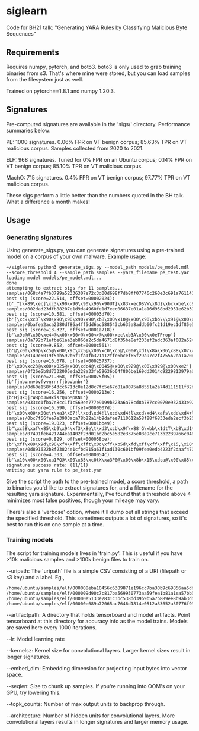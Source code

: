 # siglearn
Code for BH21 talk: "Generating YARA Rules by Classifying Malicious Byte Sequences"

## Requirements
Requires numpy, pytorch, and boto3.  boto3 is only used to grab training binaries from s3.  That's where mine were stored, but you can load samples from the filesystem just as well.

Trained on pytorch==1.8.1 and numpy 1.20.3.

## Signatures
Pre-computed signatures are available in the 'sigs/' directory.  Performance summaries below:

PE: 1000 signatures.  0.06% FPR on VT benign corpus; 85.63% TPR on VT malicious corpus.  Samples collected from 2020 to 2021.

ELF: 968 signatures.  Tuned for 0% FPR on an Ubuntu corpus; 0.14% FPR on VT benign corpus; 85.10% TPR on VT malicious corpus.

MachO: 715 signatures.  0.4% FPR on VT benign corpus; 97.77% TPR on VT malicious corpus.

These sigs perform a little better than the numbers quoted in the BH talk.  What a difference a month makes!

## Usage
### Generating signatures
Using generate_sigs.py, you can generate signatures using a pre-trained model on a corpus of your own malware.  Example usage:
```
~/siglearn$ python3 generate_sigs.py --model_path models/pe_model.mdl --score_threshold 4 --sample_path samples --yara_filename pe_test.yar
loading model models/pe_model.mdl...
done
attempting to extract sigs for 11 samples...
samples/068c4a7fb3799a52336307e72c3d00d698f7db8ff07746c260e3c691a761141e best sig (score=22.514, offset=00002024): {b'_^[\x89\xec]\xc3\x90\x90\x90\x90\x90UT]\x83\xecDSVW\x8d}\xbc\xbe\xc8'}
samples/002dad23dfb88207e1d9da4960fe1d7eec06637e01a1a16d958bd2951e62b391 best sig (score=10.581, offset=00003d70): {b'[\xc9\xc3`\x90\x90\x90\x90\x90\xb8\x00\x10@\x00\x90\xbb\\\x91@\x00\x90\xb9r`\x8fC'}
samples/0bafea2aca2380df86a4ff5dd6ac588543cb635a8addb60fc21d19ec1df85e58 best sig (score=13.327, offset=0001a718): {b'\x9c@@\x00\xe4=@\x00\x00>@\x00<>@\x00\xec\xb3A\x00\x0eTProp'}
samples/0a792b71efbe61aa3eb866a2c5da4671d8f35be8ef203ef2adc363af082a5245 best sig (score=9.852, offset=0000c561): {b'@\x00\x90p\xc5@\x00\x9c\xc5@\x00\xc0\xc5@\x00#\xd1\x8a\x06\x88\x07\x8aF\x01\x88G'}
samples/0149c6019f5bb592b6f1fa1fb321a12ffc6bcef65f29a97c2f475562ea1a2046 best sig (score=16.678, offset=00025737): {b'\x00\xc23@\x00\x025@\x00\xdc4@\x0045@\x00\x929@\x00\x929@\x00\xe2'}
samples/0f26e5b8d7332005eda228a33fe59636b64f806be169dd3014d9229813979abb best sig (score=21.868, offset=00075f05): {b'fjnbvnnvbvfvvnrnrfjbbvbnbr'}
samples/0d60e158f543cc6713c0e12d8c7fc5e67c81a8075a8d551a2a74d111511f32b7 best sig (score=16.256, offset=000b213e): {b'HjQkQjrWBpbJwHxisrQubMpKNL'}
samples/033cc1fba7e8cc1f1c569ee777e9199b323a6a78cd8b787cc0070e932433e921 best sig (score=16.590, offset=0000007d): {b'\x00\x00\x00e\r\xa3\x87!l\xcd\xd4!l\xcd\xd4!l\xcd\xd4\xafs\xde\xd4+l\xcd'}
samples/0bc7f66fee7e3903aca78b22a14b9dafee7110612a58f88f6833eda2ecf3b200 best sig (score=19.023, offset=0001bbe9): {b"\xc5B\xaf\x85\xb9\x94\xf3\x8e\t\xd3\xcb\x9f\x88'G\xbb\x1dtT\xb8\xd1\xe3\xb8/\xfe\x7f"}
samples/07491fe6421744ea1402f23d01bd2bc5e582e3375e08e9ce713b2239766c0466 best sig (score=0.829, offset=000058be): {b'\xff\x89\x9d\x90\xf4\xff\xfft\x0c\xff\xb5d\xfd\xff\xff\xff\x15,\x10\x00\x01\xc7\x85\xa8\xf4\xff'}
samples/0d891622b8f23824e1cfbd915a61f1ad130c601bf09fea0edb4223f2daaf4705 best sig (score=4.303, offset=0000054c): {b'\x10\x00\x00\xa1PQ@\x00\x85\xc0tX\xa3P0@\x00\x8b\x15\xdca@\x00\x85\xd2\x0f'}
signature success rate: (11/11)
writing out yara rule to pe_test.yar
```

Give the script the path to the pre-trained model, a score threshold, a path to binaries you'd like to extract signatures for, and a filename for the resulting yara signature.  Experimentally, I've found that a threshold above 4 minimizes most false positives, though your mileage may vary.

There's also a 'verbose' option, where it'll dump out all strings that exceed the specified threshold.  This sometimes outputs a lot of signatures, so it's best to run this on one sample at a time.


### Training models
The script for training models lives in 'train.py'.  This is useful if you have >10k malicious samples and >100k benign files to train on.

--uripath:
The 'uripath' file is a simple CSV consisting of a URI (filepath or s3 key) and a label.  Eg.,
```
/home/ubuntu/samples/elf/000008eba10456c6389871e196cc7ba30b9c69856aa5db9e8d4dc10de38f5e89,0
/home/ubuntu/samples/elf/000009d90c7c817ba569930773aa59fea1b81a1ea57bb307afdd544f9f190d55,0
/home/ubuntu/samples/elf/00000e5133e2831c3bc538dd39b9b5a7b889ee8b9ab3df77a9d0b5ac04ed3554,0
/home/ubuntu/samples/elf/00000e689a72065ac7646d1814e0512a33652a30776f99f277cad96df27cf0bc,0
```

--artifactpath:
A directory that holds tensorboard and model artifacts.  Point tensorboard at this directory for accuracy info as the model trains.  Models are saved here every 1000 iterations.

--lr:
Model learning rate

--kernelsz:
Kernel size for convolutional layers.  Larger kernel sizes result in longer signatures.

--embed_dim:
Embedding dimension for projecting input bytes into vector space.

--seqlen:
Size to chunk up samples.  If you're running into OOM's on your GPU, try lowering this.

--topk_counts:
Number of max output units to backprop through.

--architecture:
Number of hidden units for convolutional layers.  More convolutional layers results in longer signatures and larger memory usage.

